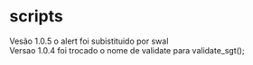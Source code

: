 # scripts


Vesão 1.0.5 o alert foi subistituido por swal<br/>
Versao 1.0.4 foi trocado o nome de validate para validate_sgt();

